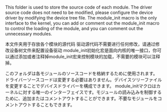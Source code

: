 This folder is used to store the source code of each module.
The driver source code does not need to be modified, please configure the device driver by modifying the device tree file.
The module_init macro is the only interface to the kernel, you can add or comment out the module_init macro to control the loading of the module, and you can comment out the unnecessary modules.

本文件夹用于存放各个模块的源代码
驱动源代码不需要进行任何修改，请通过修改设备树文件来配置设备驱动
module_init初始化宏是面向内核的唯一接口，你可以通过添加或者注释掉module_init宏来控制模块的加载，不需要的模块可以注释掉。

このフォルダは各モジュールのソースコードを格納するために使用されます。
ドライバーソースコードは変更する必要はありません。デバイスツリーファイルを変更することでデバイスドライバーを構成できます。
module_initマクロはカーネルに対する唯一のインターフェイスです。モジュールの読み込みを制御するために、追加またはコメントアウトすることができます。不要なモジュールをコメントアウトすることもできます。
